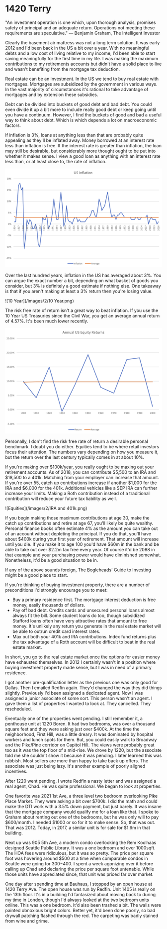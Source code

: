 # 1420 Terry

"An investment operation is one which, upon thorough analysis, promises safety of principal and an adequate return. Operations not meeting these requirements are speculative." — Benjamin Graham, The Intelligent Investor

Clearly the basement air mattress was not a long term solution.  It was early 2012 and I'd been back in the US a bit over a year.  With no meaningful debts and a low cost of living relative to my income, I'd been able to start saving meaningfully for the first time in my life.  I was making the maximum contributions to my retirements accounts but didn't have a solid place to live and wasn't benefiting from the mortgage tax deduction.

Real estate can be an investment.  In the US we tend to buy real estate with mortgages.  Mortgages are subsidized by the government in various ways.  In the vast majority of circumstances it's rational to take advantage of mortgages and by extension these subsidies.

Debt can be divided into buckets of good debt and bad debt.  You could even divide it up a bit more to include really good debt or keep going until you have a continuum.  However, I find the buckets of good and bad a useful way to think about debt.  Which is which depends a lot on macroeconomic factors.  

If inflation is 3%, loans at anything less than that are probably quite appealing as they'll be inflated away.  Money borrowed at an interest rate less than inflation is free.  If the interest rate is greater than inflation, the loan may still be desirable, but considerably more thought ought to be put into whether it makes sense.  I view a good loan as anything with an interest rate less than, or at least close to, the rate of inflation.

![Inflation](/images/2/Inflation.png)

Over the last hundred years, inflation in the US has averaged about 3%.  You can argue the exact number a bit, depending on what basket of goods you consider, but 3% is definitely a good estimate if nothing else.  One takeaway is that if you aren't making at least a 3% return then you're losing value.

![10 Year](/images/2/10 Year.png)

The risk free rate of return isn't a great way to beat inflation.  If you use the 10 Year US Treasuries since the Civil War, you get an average annual return of 4.57%.  It's been much lower recently.

![Equities](/images/2/Equities.png)

Personally, I don't find the risk free rate of return a desirable personal benchmark.  I doubt you do either.  Equities tend to be where retail investors focus their attention.  The numbers vary depending on how you measure it, but the return over the last century typically comes in at about 10%.

If you're making over $100k/year, you really ought to be maxing out your retirement accounts.  As of 2018, you can contribute $5,500 to an IRA and $18,500 to a 401k.  Matching from your employer can increase that amount.  If you're over 55, catch up contributions increase if another $1,000 for the IRA and $6,000 for the 401k.  Additional vehicles like a SEP IRA can further increase your limits.  Making a Roth contribution instead of a traditional contribution will reduce your future tax liability as well.

![Equities](/images/2/IRA and 401k.png)

If you begin making those maximum contributions at age 30, make the catch up contributions and retire at age 67, you'll likely be quite wealthy.  Personal finance books often estimate 4% as the amount you can take out of an account without depleting the principal.  If you do that, you'll have about $400k during your first year of retirement.  That amount will increase until you die.  If you make it to age 100 you'd have $60m in the bank and be able to take out over $2.2m tax free every year.  Of course it'd be 2088 in that example and your purchasing power would have diminished somewhat.  Nonetheless, it'd be a good situation to be in.

If any of the above sounds foreign, The Bogleheads' Guide to Investing might be a good place to start.

If you're thinking of buying investment property, there are a number of preconditions I'd strongly encourage you to meet:

* Buy a primary residence first.  The mortgage interest deduction is free money, easily thousands of dollars.
* Pay off bad debt.  Credits cards and unsecured personal loans almost always fit the bill.  Some student loans do too, though subsidized Stafford loans often have very attractive rates that amount to free money.  It's unlikely any return you generate in the real estate market will be able to outrun credit card interest rates.
* Max out both your 401k and IRA contributions.  Index fund returns plus the tax advantage of a Roth account will be difficult to beat in the real estate market.

In short, you go to the real estate market once the options for easier money have exhausted themselves.  In 2012 I certainly wasn't in a position where buying investment property made sense, but I was in need of a primary residence.

I got another pre-qualification letter as the previous one was only good for Dallas.  Then I emailed Redfin again.  They'd changed the way they did things slightly.  Previously I'd been assigned a dedicated agent.  Now I was assigned a junior associate of some sort.  This person wasn't an agent.  I gave them a list of properties I wanted to look at.  They cancelled.  They rescheduled.  

Eventually one of the properties went pending.  I still remember it, a penthouse unit at 1220 Boren.  It had two bedrooms, was over a thousand square feet and they were asking just over $400k.  At the time the neighborhood, First Hill, was a little dreary.  It was dominated by hospital workers and lunch spots for them.  But, you could easily walk to Broadway and the Pike/Pine corridor on Capitol Hill.  The views were probably great too as it was the top floor of a mid-rise.  We drove by 1220, but the associate told me she couldn't show it because it was pending.  I later learned this was rubbish.  Most sellers are more than happy to take back up offers.  The associate was just being lazy.  It's another example of poorly aligned incentives.  

After 1220 went pending, I wrote Redfin a nasty letter and was assigned a real agent, Chad.  He was quite professional.  We began to look at properties.  

One favorite was 2021 1st Ave, a three level two bedroom overlooking Pike Place Market.  They were asking a bit over $700k.  I did the math and could make the DTI work with a 3.5% down payment, but just barely.  It was insane that the mortgage company would qualify me for a loan like that.  I spoke to Graham about renting out one of the bedrooms, but he was only will to pay $600/month.  I needed $1000 or so for it to make sense.  So, that was out.  That was 2012.  Today, in 2017, a similar unit is for sale for $1.6m in that building.

Next up was 905 5th Ave, a modern condo overlooking the Rem Koolhaas designed Seattle Public Library.  It was a one bedroom and over 1000sqft.  The HOA fees were ridiculous, but it was so pretty.  The price per square foot was hovering around $500 at a time when comparable condos in Seattle were going for $300-$400.  I spent a week agonizing over it before calling up Chad and declaring the price per square foot untenable.  While those units have appreciated since, that unit was priced far over market.

One day after spending time at Bauhaus, I stopped by an open house at 1420 Terry Ave.  The open house was run by Redfin.  Unit 1405 is really on the 13th floor.  It's in a building I'd fantasized about moving back to during my time in London, though I'd always looked at the two bedroom units online.  This was a one bedroom.  It'd also been trashed a bit.  The walls were painted obnoxious bright colors.  Better yet, it'd been done poorly, so bad drywall patching flashed through the red.  The carpeting was badly stained from wine and grime.  
